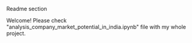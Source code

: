 Readme section

Welcome! Please check "analysis_company_market_potential_in_india.ipynb" file with my whole project.
